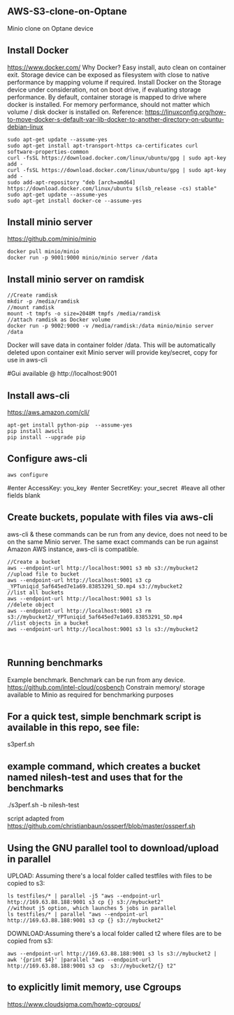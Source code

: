 ## AWS-S3-clone-on-Optane
Minio clone on Optane device

## Install Docker 
https://www.docker.com/
Why Docker? Easy install, auto clean on container exit. Storage device can be exposed as filesystem with close to native performance by mapping volume if required.
Install Docker on the Storage device under consideration, not on boot drive, if evaluating storage performance. By default, container
storage is mapped to drive where docker is installed.
For memory performance, should not matter which volume / disk docker is installed on.
Reference: https://linuxconfig.org/how-to-move-docker-s-default-var-lib-docker-to-another-directory-on-ubuntu-debian-linux
```
sudo apt-get update --assume-yes
sudo apt-get install apt-transport-https ca-certificates curl software-properties-common
curl -fsSL https://download.docker.com/linux/ubuntu/gpg | sudo apt-key add -
curl -fsSL https://download.docker.com/linux/ubuntu/gpg | sudo apt-key add -
sudo add-apt-repository "deb [arch=amd64] https://download.docker.com/linux/ubuntu $(lsb_release -cs) stable"
sudo apt-get update --assume-yes
sudo apt-get install docker-ce --assume-yes
```
## Install minio server
https://github.com/minio/minio
```
docker pull minio/minio
docker run -p 9001:9000 minio/minio server /data
```

## Install minio server on ramdisk
```
//Create ramdisk
mkdir -p /media/ramdisk
//mount ramdisk
mount -t tmpfs -o size=2048M tmpfs /media/ramdisk
//attach ramdisk as Docker volume
docker run -p 9002:9000 -v /media/ramdisk:/data minio/minio server /data
```

Docker will save data in container folder /data. This will be automatically deleted upon container exit
Minio server will provide key/secret, copy for use in aws-cli

#Gui available @ http://localhost:9001

## Install aws-cli
https://aws.amazon.com/cli/
```
apt‑get install python‑pip  --assume-yes
pip install awscli
pip install ‑‑upgrade pip  
```
## Configure aws-cli
```
aws configure
```
#enter AccessKey: you_key 
#enter SecretKey: your_secret 
#leave all other fields blank

## Create buckets, populate with files via aws-cli
aws-cli & these commands can be run from any device, does not need to be on the same Minio server. The same exact commands can be run
against Amazon AWS instance, aws-cli is compatible.
```
//Create a bucket
aws ‑‑endpoint‑url http://localhost:9001 s3 mb s3://mybucket2 
//upload file to bucket
aws --endpoint-url http://localhost:9001 s3 cp _YPTuniqid_5af645ed7e1a69.83853291_SD.mp4 s3://mybucket2
//list all buckets
aws --endpoint-url http://localhost:9001 s3 ls 
//delete object
aws --endpoint-url http://localhost:9001 s3 rm s3://mybucket2/_YPTuniqid_5af645ed7e1a69.83853291_SD.mp4
//list objects in a bucket
aws --endpoint-url http://localhost:9001 s3 ls s3://mybucket2



```

## Running benchmarks
Example benchmark. Benchmark can be run from any device.
https://github.com/intel-cloud/cosbench
Constrain memory/ storage available to Minio as required for benchmarking purposes

## For a quick test, simple benchmark script is available in this repo, see file:
s3perf.sh

## example command, which creates a bucket named nilesh-test and uses that for the benchmarks
./s3perf.sh -b nilesh-test

script adapted from https://github.com/christianbaun/ossperf/blob/master/ossperf.sh

## Using the GNU parallel tool to download/upload in parallel
UPLOAD: Assuming there's a local folder called testfiles with files to be copied to s3:
```
ls testfiles/* | parallel -j5 "aws --endpoint-url http://169.63.88.188:9001 s3 cp {} s3://mybucket2"
//without j5 option, which launches 5 jobs in parallel
ls testfiles/* | parallel "aws --endpoint-url http://169.63.88.188:9001 s3 cp {} s3://mybucket2"
```
DOWNLOAD:Assuming there's a local folder called t2 where files are to be copied from s3:
```
aws --endpoint-url http://169.63.88.188:9001 s3 ls s3://mybucket2 | awk '{print $4}' |parallel "aws --endpoint-url http://169.63.88.188:9001 s3 cp  s3://mybucket2/{} t2"
```
## to explicitly limit memory, use Cgroups
https://www.cloudsigma.com/howto-cgroups/


